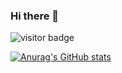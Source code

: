 ### Hi there 👋

![visitor badge](https://visitor-badge.glitch.me/badge?page_id=thornboo.thornboo&left_color=red&right_color=green&left_text=Hello%20Visitors)

[![Anurag's GitHub stats](https://github-readme-stats.vercel.app/api?username=thornboo)](https://github.com/anuraghazra/github-readme-stats)
